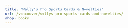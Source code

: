 ```yaml
---
title: "Wally's Pro Sports Cards & Novelties"
url: /vancouver/wallys-pro-sports-cards-and-novelties/
shop: books
---
```

